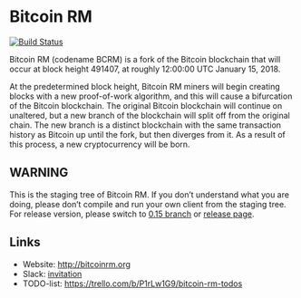 # Bitcoin RM

[![Build Status](https://travis-ci.org/BitcoinRM/BCRM.svg?branch=master)](https://travis-ci.org/BitcoinRM/BCRM)

Bitcoin RM (codename BCRM) is a fork of the Bitcoin blockchain that will occur at block height 491407, at roughly 12:00:00 UTC January 15, 2018.

At the predetermined block height, Bitcoin RM miners will begin creating blocks with a new proof-of-work algorithm, and this will cause a bifurcation of the Bitcoin blockchain. The original Bitcoin blockchain will continue on unaltered, but a new branch of the blockchain will split off from the original chain. The new branch is a distinct blockchain with the same transaction history as Bitcoin up until the fork, but then diverges from it. As a result of this process, a new cryptocurrency will be born.

## WARNING

This is the staging tree of Bitcoin RM. If you don’t understand what you are doing, please don’t compile and run your own client from the staging tree. For release version, please switch to [0.15 branch](https://github.com/BitcoinRM/BCRM/tree/0.15.0.1) or [release page](https://github.com/BitcoinRM/BCRM/releases).

## Links

* Website: http://bitcoinrm.org
* Slack: [invitation](https://join.slack.com/t/bitcoin-rm/shared_invite/enQtMjY1MzkzMzUxNjY4LWM1YmQ4MjZhZTQxMWE1ZDQyNjA4N2QwZTkyZjYzMjhiMzdlMmVkNjQ3NzZlZDdmMDE4NWIyY2JmYzdjYmE2MzA)
* TODO-list: https://trello.com/b/P1rLw1G9/bitcoin-rm-todos
